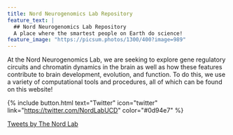 ```yaml
---
title: Nord Neurogenomics Lab Repository
feature_text: |
  ## Nord Neurogenomics Lab Repository
  A place where the smartest people on Earth do science!
feature_image: "https://picsum.photos/1300/400?image=989"
---
```

At the Nord Neurogenomics Lab, we are seeking to explore gene regulatory circuits and chromatin dynamics in the brain as well as how these features contribute to brain development, evolution, and function. To do this, we use a variety of computational tools and procedures, all of which can be found on this website! 

{% include button.html text="Twitter" icon="twitter" link="https://twitter.com/NordLabUCD" color="#0d94e7" %} 

<a class="twitter-timeline" data-tweet-limit="8" data-theme="dark" href="https://twitter.com/NordLabUCD" data-width="300" data-height="400">Tweets by The Nord Lab</a>   
<script async src="https://platform.twitter.com/widgets.js" charset="utf-8"></script>

















